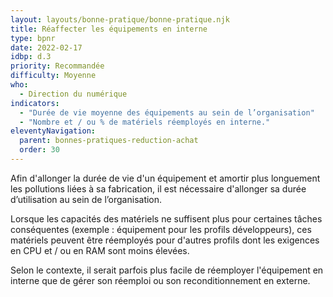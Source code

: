 ```yaml
---
layout: layouts/bonne-pratique/bonne-pratique.njk
title: Réaffecter les équipements en interne
type: bpnr
date: 2022-02-17
idbp: d.3
priority: Recommandée
difficulty: Moyenne
who:
  - Direction du numérique
indicators:
  - "Durée de vie moyenne des équipements au sein de l’organisation"
  - "Nombre et / ou % de matériels réemployés en interne."
eleventyNavigation:
  parent: bonnes-pratiques-reduction-achat
  order: 30
---
```


Afin d'allonger la durée de vie d'un équipement et amortir plus longuement les pollutions liées à sa fabrication, il est nécessaire d'allonger sa durée d’utilisation au sein de l’organisation.

Lorsque les capacités des matériels ne suffisent plus pour certaines tâches conséquentes (exemple : équipement pour les profils développeurs), ces matériels peuvent être réemployés pour d'autres profils dont les exigences en CPU et / ou en RAM sont moins élevées.

Selon le contexte, il serait parfois plus facile de réemployer l'équipement en interne que de gérer son réemploi ou son reconditionnement en externe.
